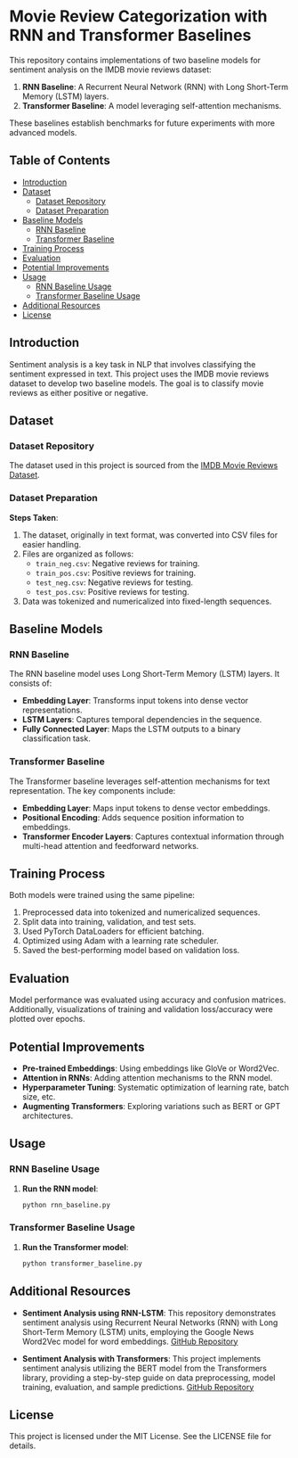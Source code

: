 # Movie Review Categorization with RNN and Transformer Baselines

This repository contains implementations of two baseline models for sentiment analysis on the IMDB movie reviews dataset:

1. **RNN Baseline**: A Recurrent Neural Network (RNN) with Long Short-Term Memory (LSTM) layers.
2. **Transformer Baseline**: A model leveraging self-attention mechanisms.

These baselines establish benchmarks for future experiments with more advanced models.

## Table of Contents

- [Introduction](#introduction)
- [Dataset](#dataset)
  - [Dataset Repository](#dataset-repository)
  - [Dataset Preparation](#dataset-preparation)
- [Baseline Models](#baseline-models)
  - [RNN Baseline](#rnn-baseline)
  - [Transformer Baseline](#transformer-baseline)
- [Training Process](#training-process)
- [Evaluation](#evaluation)
- [Potential Improvements](#potential-improvements)
- [Usage](#usage)
  - [RNN Baseline Usage](#rnn-baseline-usage)
  - [Transformer Baseline Usage](#transformer-baseline-usage)
- [Additional Resources](#additional-resources)
- [License](#license)

## Introduction

Sentiment analysis is a key task in NLP that involves classifying the sentiment expressed in text. This project uses the IMDB movie reviews dataset to develop two baseline models. The goal is to classify movie reviews as either positive or negative.

## Dataset

### Dataset Repository

The dataset used in this project is sourced from the [IMDB Movie Reviews Dataset](https://ai.stanford.edu/~amaas/data/sentiment/).

### Dataset Preparation

**Steps Taken**:
1. The dataset, originally in text format, was converted into CSV files for easier handling.
2. Files are organized as follows:
   - `train_neg.csv`: Negative reviews for training.
   - `train_pos.csv`: Positive reviews for training.
   - `test_neg.csv`: Negative reviews for testing.
   - `test_pos.csv`: Positive reviews for testing.
3. Data was tokenized and numericalized into fixed-length sequences.

## Baseline Models

### RNN Baseline

The RNN baseline model uses Long Short-Term Memory (LSTM) layers. It consists of:
- **Embedding Layer**: Transforms input tokens into dense vector representations.
- **LSTM Layers**: Captures temporal dependencies in the sequence.
- **Fully Connected Layer**: Maps the LSTM outputs to a binary classification task.

### Transformer Baseline

The Transformer baseline leverages self-attention mechanisms for text representation. The key components include:
- **Embedding Layer**: Maps input tokens to dense vector embeddings.
- **Positional Encoding**: Adds sequence position information to embeddings.
- **Transformer Encoder Layers**: Captures contextual information through multi-head attention and feedforward networks.

## Training Process

Both models were trained using the same pipeline:
1. Preprocessed data into tokenized and numericalized sequences.
2. Split data into training, validation, and test sets.
3. Used PyTorch DataLoaders for efficient batching.
4. Optimized using Adam with a learning rate scheduler.
5. Saved the best-performing model based on validation loss.

## Evaluation

Model performance was evaluated using accuracy and confusion matrices. Additionally, visualizations of training and validation loss/accuracy were plotted over epochs.

## Potential Improvements

- **Pre-trained Embeddings**: Using embeddings like GloVe or Word2Vec.
- **Attention in RNNs**: Adding attention mechanisms to the RNN model.
- **Hyperparameter Tuning**: Systematic optimization of learning rate, batch size, etc.
- **Augmenting Transformers**: Exploring variations such as BERT or GPT architectures.


## Usage

### RNN Baseline Usage

1. **Run the RNN model**:
   ```bash
   python rnn_baseline.py
   ```

### Transformer Baseline Usage

1. **Run the Transformer model**:
   ```bash
   python transformer_baseline.py
   ```

## Additional Resources

- **Sentiment Analysis using RNN-LSTM**: This repository demonstrates sentiment analysis using Recurrent Neural Networks (RNN) with Long Short-Term Memory (LSTM) units, employing the Google News Word2Vec model for word embeddings. [GitHub Repository](https://github.com/saadarshad102/Sentiment-Analysis-RNN-LSTM)

- **Sentiment Analysis with Transformers**: This project implements sentiment analysis utilizing the BERT model from the Transformers library, providing a step-by-step guide on data preprocessing, model training, evaluation, and sample predictions. [GitHub Repository](https://github.com/Guacamoley/Transformers-Sentiment-Analysis)

## License

This project is licensed under the MIT License. See the LICENSE file for details.
